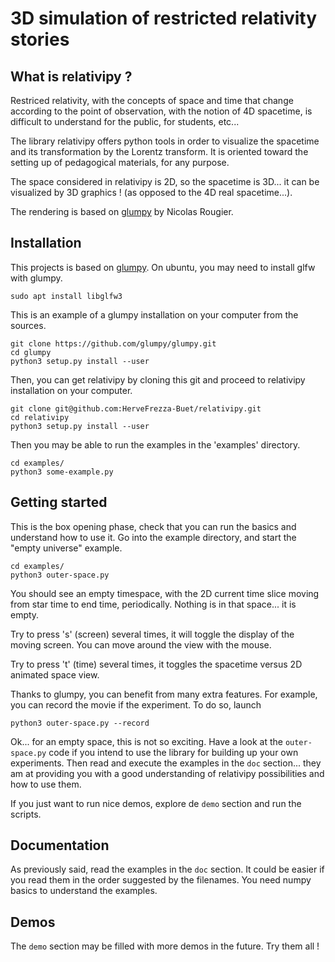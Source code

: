 # 3D simulation of restricted relativity stories

## What is relativipy ?

Restriced relativity, with the concepts of space and time that change according to the point of observation, with the notion of 4D spacetime, is difficult to understand for the public, for students, etc...

The library relativipy offers python tools in order to visualize the spacetime and its transformation by the Lorentz transform. It is oriented toward the setting up of pedagogical materials, for any purpose.

The space considered in relativipy is 2D, so the spacetime is 3D... it can be visualized by 3D graphics ! (as opposed to the 4D real spacetime...).

The rendering is based on [glumpy](https://glumpy.github.io/) by Nicolas Rougier.

## Installation

This projects is based on [glumpy](https://glumpy.github.io/). On ubuntu, you may need to install glfw with glumpy.

```
sudo apt install libglfw3
```

This is an example of a glumpy installation on your computer from the sources.

```
git clone https://github.com/glumpy/glumpy.git
cd glumpy
python3 setup.py install --user
```

Then, you can get relativipy by cloning this git and proceed to relativipy installation on your computer.

```
git clone git@github.com:HerveFrezza-Buet/relativipy.git
cd relativipy
python3 setup.py install --user
```

Then you may be able to run the examples in the 'examples' directory.

```
cd examples/
python3 some-example.py
```

## Getting started

This is the box opening phase, check that you can run the basics and understand how to use it. Go into the example directory, and start the "empty universe" example.

```
cd examples/
python3 outer-space.py
```

You should see an empty timespace, with the 2D current time slice moving from star time to end time, periodically. Nothing is in that space... it is empty.

Try to press 's' (screen) several times, it will toggle the display of the moving screen. You can move around the view with the mouse.

Try to press 't' (time) several times, it toggles the spacetime versus 2D animated space view.

Thanks to glumpy, you can benefit from many extra features. For example, you can record the movie if the experiment. To do so, launch

```
python3 outer-space.py --record
```

Ok... for an empty space, this is not so exciting. Have a look at the `outer-space.py` code if you intend to use the library for building up your own experiments. Then read and execute the examples in the `doc` section... they am at providing you with a good understanding of relativipy possibilities and how to use them.

If you just want to run nice demos, explore de `demo` section and run the scripts.


## Documentation

As previously said, read the examples in the `doc` section. It could be easier if you read them  in the order suggested by the filenames. You need numpy basics to understand the examples.

## Demos

The `demo` section may be filled with more demos in the future. Try them all !



